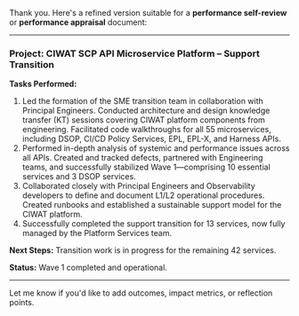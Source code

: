 Thank you. Here's a refined version suitable for a **performance self-review** or **performance appraisal** document:

---

### **Project: CIWAT SCP API Microservice Platform – Support Transition**

**Tasks Performed:**

1. Led the formation of the SME transition team in collaboration with Principal Engineers. Conducted architecture and design knowledge transfer (KT) sessions covering CIWAT platform components from engineering. Facilitated code walkthroughs for all 55 microservices, including DSOP, CI/CD Policy Services, EPL, EPL-X, and Harness APIs.
2. Performed in-depth analysis of systemic and performance issues across all APIs. Created and tracked defects, partnered with Engineering teams, and successfully stabilized Wave 1—comprising 10 essential services and 3 DSOP services.
3. Collaborated closely with Principal Engineers and Observability developers to define and document L1/L2 operational procedures. Created runbooks and established a sustainable support model for the CIWAT platform.
4. Successfully completed the support transition for 13 services, now fully managed by the Platform Services team.

**Next Steps:**
Transition work is in progress for the remaining 42 services.

**Status:**
Wave 1 completed and operational.

---

Let me know if you'd like to add outcomes, impact metrics, or reflection points.
